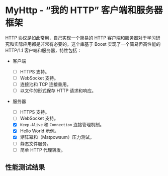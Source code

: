 # MyHttp - “我的 HTTP” 客户端和服务器框架

HTTP 协议是如此常用，自己实现一个简易的 HTTP 客户端和服务器对于学习研究和实际应用都是非常有必要的。这个库基于 Boost 实现了一个简易但高性能的 HTTP/1.1 客户端和服务器，特性包括：

- 客户端

  - [ ] HTTPS 支持。
  - [ ] WebSocket 支持。
  - [ ] 连接池和 TCP 连接重用。
  - [ ] 以文件的形式保存 HTTP 请求和响应。

- 服务器

  - [ ] HTTPS 支持。
  - [ ] WebSocket 支持。
  - [x] `Keep-Alive` 和 `Connection` 连接管理机制。
  - [x] Hello World 示例。
  - [x] 矩阵幂和（Matpowsum）压力测试。
  - [ ] 静态文件服务。
  - [ ] 简单 HTTP 代理转发。

## 性能测试结果
